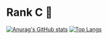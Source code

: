 # Rank C 🤑

[![Anurag's GitHub stats](https://github-readme-stats.vercel.app/api?username=ctih)](https://github.com/anuraghazra/github-readme-stats)
[![Top Langs](https://github-readme-stats.vercel.app/api/top-langs/?username=ctih1)](https://github.com/anuraghazra/github-readme-stats)